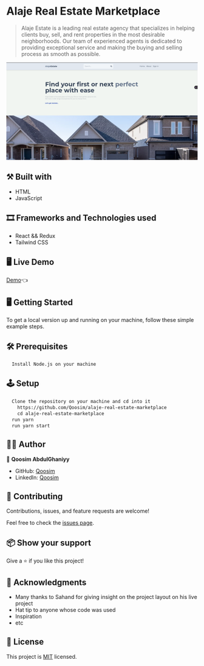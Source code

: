 # Alaje Real Estate Marketplace

> Alaje Estate is a leading real estate agency that specializes in helping clients buy, sell, and rent properties in the most desirable neighborhoods. Our team of experienced agents is dedicated to providing exceptional service and making the buying and selling process as smooth as possible. 

![screenshot](./src/assets/cover-page.png)

## ⚒️  Built with
- HTML
- JavaScript

## 🎞️ Frameworks and Technologies used
- React && Redux
- Tailwind CSS

## 🖥️ Live Demo
[Demo](https://alaje-real-estate.onrender.com/):point_left:

## 🖥️ Getting Started
To get a local version up and running on your machine, follow these simple example steps.

## 🛠️ Prerequisites
```
  Install Node.js on your machine
```

## 🕹️ Setup
```
  Clone the repository on your machine and cd into it
    https://github.com/Qoosim/alaje-real-estate-marketplace
    cd alaje-real-estate-marketplace
  run yarn
  run yarn start
```

## 👨‍💻 Author

👤 **Qoosim AbdulGhaniyy**

- GitHub: [Qoosim](https://github.com/Qoosim)
- LinkedIn: [Qoosim](https://www.linkedin.com/in/qoosim)

## 🤝 Contributing

Contributions, issues, and feature requests are welcome!

Feel free to check the [issues page](../../issues/).

## 📦 Show your support

Give a ⭐️ if you like this project!

## 👏 Acknowledgments

- Many thanks to Sahand for giving insight on the project layout on his live project
- Hat tip to anyone whose code was used
- Inspiration
- etc

## 📝 License

This project is [MIT](./MIT.md) licensed.